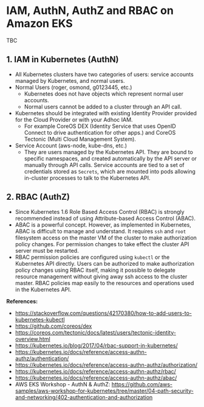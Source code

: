 # IAM, AuthN, AuthZ and RBAC on Amazon EKS

TBC

## 1. IAM in Kubernetes (AuthN)

- All Kubernetes clusters have two categories of users: service accounts managed by Kubernetes, and normal users.
- Normal Users (roger, osmond, g0123445, etc.)
  * Kubernetes does not have objects which represent normal user accounts. 
  * Normal users cannot be added to a cluster through an API call.
- Kubernetes should be integrated with existing Identity Provider provided for the Cloud Provider or with your Adhoc IAM.
  * For example CoreOS DEX (Identity Service that uses OpenID Connect to drive authentication for other apps.) and CoreOS Tectonic (Multi Cloud Management System).
- Service Account (aws-node, kube-dns, etc.)
  * They are users managed by the Kubernetes API. They are bound to specific namespaces, and created automatically by the API server or manually through API calls. Service accounts are tied to a set of credentials stored as `Secrets`, which are mounted into pods allowing in-cluster processes to talk to the Kubernetes API.

## 2. RBAC (AuthZ)

- Since Kubernetes 1.6 Role Based Access Control (RBAC) is strongly recommended instead of using Attribute-based Access Control (ABAC).
- ABAC is a powerful concept. However, as implemented in Kubernetes, ABAC is difficult to manage and understand. It requires `ssh` and `root` filesystem access on the master VM of the cluster to make authorization policy changes. For permission changes to take effect the cluster API server must be restarted.
- RBAC permission policies are configured using `kubectl` or the Kubernetes API directly. Users can be authorized to make authorization policy changes using RBAC itself, making it possible to delegate resource management without giving away ssh access to the cluster master. RBAC policies map easily to the resources and operations used in the Kubernetes API.

__References:__

- https://stackoverflow.com/questions/42170380/how-to-add-users-to-kubernetes-kubectl 
- https://github.com/coreos/dex
- https://coreos.com/tectonic/docs/latest/users/tectonic-identity-overview.html
- https://kubernetes.io/blog/2017/04/rbac-support-in-kubernetes/
- https://kubernetes.io/docs/reference/access-authn-authz/authentication/
- https://kubernetes.io/docs/reference/access-authn-authz/authorization/
- https://kubernetes.io/docs/reference/access-authn-authz/rbac/
- https://kubernetes.io/docs/reference/access-authn-authz/abac/
- AWS EKS Workshop - AuthN & AuthZ: https://github.com/aws-samples/aws-workshop-for-kubernetes/tree/master/04-path-security-and-networking/402-authentication-and-authorization

